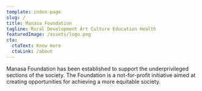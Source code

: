 ```yaml
---
template: index-page
slug: /
title: Manasa Foundation
tagline: Rural Development Art Culture Education Health
featuredImage: /assets/logo.png
cta:
  ctaText: Know more
  ctaLink: /about
---
```


Manasa Foundation has been established to support the underprivileged sections of the society. The Foundation is a not-for-profit initiative aimed at creating opportunities for achieving a more equitable society.
